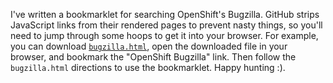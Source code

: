 I've written a bookmarklet for searching OpenShift's Bugzilla.
GitHub strips JavaScript links from their rendered pages to prevent nasty things, so you'll need to jump through some hoops to get it into your browser.
For example, you can download [`bugzilla.html`](bugzilla.html), open the downloaded file in your browser, and bookmark the "OpenShift Bugzilla" link.
Then follow the `bugzilla.html` directions to use the bookmarklet.
Happy hunting :).
